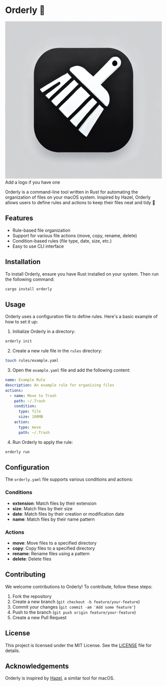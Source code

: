 # Orderly 🧹

![Orderly Logo](logo.png) Add a logo if you have one

Orderly is a command-line tool written in Rust for automating the organization of files on your macOS system. Inspired by Hazel, Orderly allows users to define rules and actions to keep their files neat and tidy 🧹

## Features

- Rule-based file organization
- Support for various file actions (move, copy, rename, delete)
- Condition-based rules (file type, date, size, etc.)
- Easy to use CLI interface

## Installation

To install Orderly, ensure you have Rust installed on your system. Then run the following command:

```bash
cargo install orderly
```

## Usage

Orderly uses a configuration file to define rules. Here's a basic example of how to set it up:

1. Initialize Orderly in a directory:

```bash
orderly init
```

2. Create a new rule file in the `rules` directory:

```bash
touch rules/example.yaml
```

3. Open the `example.yaml` file and add the following content:

```yaml
name: Example Rule
description: An example rule for organizing files
actions:
  - name: Move to Trash
    path: ~/.Trash
    condition:
      type: file
      size: 100MB
    action:
      type: move
      path: ~/.Trash
```

4. Run Orderly to apply the rule:

```bash
orderly run
```

## Configuration

The `orderly.yaml` file supports various conditions and actions:

### Conditions

- **extension**: Match files by their extension
- **size**: Match files by their size
- **date**: Match files by their creation or modification date
- **name**: Match files by their name pattern

### Actions

- **move**: Move files to a specified directory
- **copy**: Copy files to a specified directory
- **rename**: Rename files using a pattern
- **delete**: Delete files

## Contributing

We welcome contributions to Orderly! To contribute, follow these steps:

1. Fork the repository
2. Create a new branch (`git checkout -b feature/your-feature`)
3. Commit your changes (`git commit -am 'Add some feature'`)
4. Push to the branch (`git push origin feature/your-feature`)
5. Create a new Pull Request

## License

This project is licensed under the MIT License. See the [LICENSE](LICENSE) file for details.

## Acknowledgements

Orderly is inspired by [Hazel](https://www.noodlesoft.com/), a similar tool for macOS.
